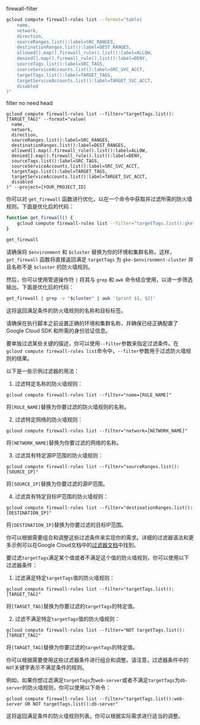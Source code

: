 
firewall-filter
```bash
gcloud compute firewall-rules list --format="table(
    name,
    network,
    direction,
    sourceRanges.list():label=SRC_RANGES,
    destinationRanges.list():label=DEST_RANGES,
    allowed[].map().firewall_rule().list():label=ALLOW,
    denied[].map().firewall_rule().list():label=DENY,
    sourceTags.list():label=SRC_TAGS,
    sourceServiceAccounts.list():label=SRC_SVC_ACCT,
    targetTags.list():label=TARGET_TAGS,
    targetServiceAccounts.list():label=TARGET_SVC_ACCT,
    disabled
)"
```
filter no need  head
```
gcloud compute firewall-rules list --filter="targetTags.list():[TARGET_TAG]" --format="value(
  name,
  network,
  direction,
  sourceRanges.list():label=SRC_RANGES,
  destinationRanges.list():label=DEST_RANGES,
  allowed[].map().firewall_rule().list():label=ALLOW,
  denied[].map().firewall_rule().list():label=DENY,
  sourceTags.list():label=SRC_TAGS,
  sourceServiceAccounts.list():label=SRC_SVC_ACCT,
  targetTags.list():label=TARGET_TAGS,
  targetServiceAccounts.list():label=TARGET_SVC_ACCT,
  disabled
)" --project=[YOUR_PROJECT_ID]

```
你可以对 `get_firewall` 函数进行优化，以在一个命令中获取并过滤所需的防火墙规则。下面是优化后的代码：

```bash
function get_firewall() {
    gcloud compute firewall-rules list --filter="targetTags.list():gke-$environment-cluster AND NOT name:$cluster" --format="value(name, targetTags.list():label=TARGET_TAGS)"
}

get_firewall
```

请确保将 `$environment` 和 `$cluster` 替换为你的环境和集群名称。这样，`get_firewall` 函数将直接返回满足 `targetTags` 为 `gke-$environment-cluster` 并且名称不是 `$cluster` 的防火墙规则。

然后，你可以使用管道操作符 `|` 将其与 `grep` 和 `awk` 命令结合使用，以进一步筛选输出。下面是优化后的代码：

```bash
get_firewall | grep -v "$cluster" | awk '{print $1, $2}'
```

这将返回满足条件的防火墙规则的名称和目标标签。

请确保在执行脚本之前设置正确的环境和集群名称，并确保已经正确配置了 Google Cloud SDK 和所需的身份验证信息。



要单独过滤某些关键的描述，你可以使用`--filter`参数来指定过滤条件。在`gcloud compute firewall-rules list`命令中，`--filter`参数用于过滤防火墙规则的结果。

以下是一些示例过滤器的用法：

1. 过滤特定名称的防火墙规则：

```
gcloud compute firewall-rules list --filter="name=[RULE_NAME]"
```

将`[RULE_NAME]`替换为你要过滤的防火墙规则的名称。

2. 过滤特定网络的防火墙规则：

```
gcloud compute firewall-rules list --filter="network=[NETWORK_NAME]"
```

将`[NETWORK_NAME]`替换为你要过滤的网络的名称。

3. 过滤具有特定源IP范围的防火墙规则：

```
gcloud compute firewall-rules list --filter="sourceRanges.list():[SOURCE_IP]"
```

将`[SOURCE_IP]`替换为你要过滤的源IP范围。

4. 过滤具有特定目标IP范围的防火墙规则：

```
gcloud compute firewall-rules list --filter="destinationRanges.list():[DESTINATION_IP]"
```

将`[DESTINATION_IP]`替换为你要过滤的目标IP范围。

你可以根据需要组合和调整这些过滤条件来实现你的需求。详细的过滤器语法和更多示例可以在Google Cloud文档中的[过滤器文档](https://cloud.google.com/sdk/gcloud/reference/topic/filters)中找到。

要过滤`targetTags`满足某个值或者不满足这个值的防火墙规则，你可以使用以下过滤器条件：

1. 过滤满足特定`targetTags`值的防火墙规则：

```
gcloud compute firewall-rules list --filter="targetTags.list():[TARGET_TAG]"
```

将`[TARGET_TAG]`替换为你要过滤的`targetTags`的特定值。

2. 过滤不满足特定`targetTags`值的防火墙规则：

```
gcloud compute firewall-rules list --filter="NOT targetTags.list():[TARGET_TAG]"
```

将`[TARGET_TAG]`替换为你要过滤的`targetTags`的特定值。

你可以根据需要使用这些过滤器条件进行组合和调整。请注意，过滤器条件中的`NOT`关键字表示不满足条件的规则。

例如，如果你想过滤满足`targetTags`为`web-server`或者不满足`targetTags`为`db-server`的防火墙规则，你可以使用以下命令：

```
gcloud compute firewall-rules list --filter="targetTags.list():web-server OR NOT targetTags.list():db-server"
```

这将返回满足条件的防火墙规则列表。你可以根据实际需求进行适当的调整。
